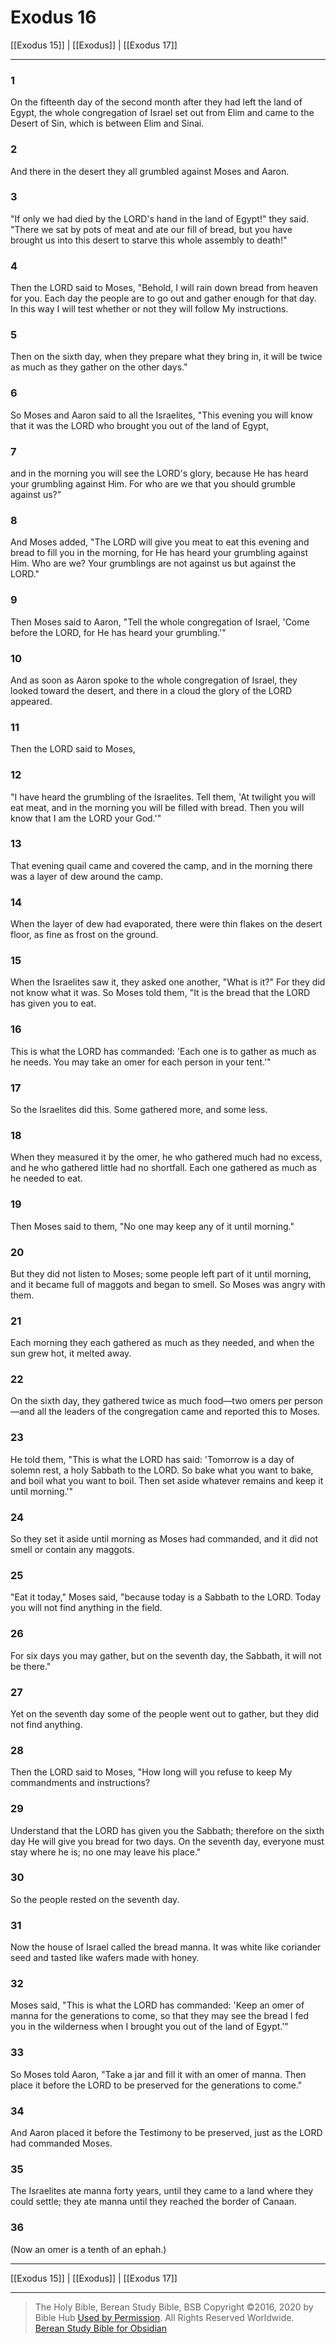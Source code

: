 # Exodus 16

[[Exodus 15]] | [[Exodus]] | [[Exodus 17]]

---

### 1
On the fifteenth day of the second month after they had left the land of Egypt, the whole congregation of Israel set out from Elim and came to the Desert of Sin, which is between Elim and Sinai.

### 2
And there in the desert they all grumbled against Moses and Aaron.

### 3
"If only we had died by the LORD's hand in the land of Egypt!" they said. "There we sat by pots of meat and ate our fill of bread, but you have brought us into this desert to starve this whole assembly to death!"

### 4
Then the LORD said to Moses, "Behold, I will rain down bread from heaven for you. Each day the people are to go out and gather enough for that day. In this way I will test whether or not they will follow My instructions.

### 5
Then on the sixth day, when they prepare what they bring in, it will be twice as much as they gather on the other days."

### 6
So Moses and Aaron said to all the Israelites, "This evening you will know that it was the LORD who brought you out of the land of Egypt,

### 7
and in the morning you will see the LORD's glory, because He has heard your grumbling against Him. For who are we that you should grumble against us?"

### 8
And Moses added, "The LORD will give you meat to eat this evening and bread to fill you in the morning, for He has heard your grumbling against Him. Who are we? Your grumblings are not against us but against the LORD."

### 9
Then Moses said to Aaron, "Tell the whole congregation of Israel, 'Come before the LORD, for He has heard your grumbling.'"

### 10
And as soon as Aaron spoke to the whole congregation of Israel, they looked toward the desert, and there in a cloud the glory of the LORD appeared.

### 11
Then the LORD said to Moses,

### 12
"I have heard the grumbling of the Israelites. Tell them, 'At twilight you will eat meat, and in the morning you will be filled with bread. Then you will know that I am the LORD your God.'"

### 13
That evening quail came and covered the camp, and in the morning there was a layer of dew around the camp.

### 14
When the layer of dew had evaporated, there were thin flakes on the desert floor, as fine as frost on the ground.

### 15
When the Israelites saw it, they asked one another, "What is it?" For they did not know what it was. So Moses told them, "It is the bread that the LORD has given you to eat.

### 16
This is what the LORD has commanded: 'Each one is to gather as much as he needs. You may take an omer for each person in your tent.'"

### 17
So the Israelites did this. Some gathered more, and some less.

### 18
When they measured it by the omer, he who gathered much had no excess, and he who gathered little had no shortfall. Each one gathered as much as he needed to eat.

### 19
Then Moses said to them, "No one may keep any of it until morning."

### 20
But they did not listen to Moses; some people left part of it until morning, and it became full of maggots and began to smell. So Moses was angry with them.

### 21
Each morning they each gathered as much as they needed, and when the sun grew hot, it melted away.

### 22
On the sixth day, they gathered twice as much food—two omers per person—and all the leaders of the congregation came and reported this to Moses.

### 23
He told them, "This is what the LORD has said: 'Tomorrow is a day of solemn rest, a holy Sabbath to the LORD. So bake what you want to bake, and boil what you want to boil. Then set aside whatever remains and keep it until morning.'"

### 24
So they set it aside until morning as Moses had commanded, and it did not smell or contain any maggots.

### 25
"Eat it today," Moses said, "because today is a Sabbath to the LORD. Today you will not find anything in the field.

### 26
For six days you may gather, but on the seventh day, the Sabbath, it will not be there."

### 27
Yet on the seventh day some of the people went out to gather, but they did not find anything.

### 28
Then the LORD said to Moses, "How long will you refuse to keep My commandments and instructions?

### 29
Understand that the LORD has given you the Sabbath; therefore on the sixth day He will give you bread for two days. On the seventh day, everyone must stay where he is; no one may leave his place."

### 30
So the people rested on the seventh day.

### 31
Now the house of Israel called the bread manna. It was white like coriander seed and tasted like wafers made with honey.

### 32
Moses said, "This is what the LORD has commanded: 'Keep an omer of manna for the generations to come, so that they may see the bread I fed you in the wilderness when I brought you out of the land of Egypt.'"

### 33
So Moses told Aaron, "Take a jar and fill it with an omer of manna. Then place it before the LORD to be preserved for the generations to come."

### 34
And Aaron placed it before the Testimony to be preserved, just as the LORD had commanded Moses.

### 35
The Israelites ate manna forty years, until they came to a land where they could settle; they ate manna until they reached the border of Canaan.

### 36
(Now an omer is a tenth of an ephah.)

---

[[Exodus 15]] | [[Exodus]] | [[Exodus 17]]

---

> The Holy Bible, Berean Study Bible, BSB
> Copyright &copy;2016, 2020 by Bible Hub
> [Used by Permission](https://berean.bible/terms.htm). All Rights Reserved Worldwide.
> [Berean Study Bible for Obsidian](https://github.com/gapmiss/berean-study-bible-for-obsidian)

